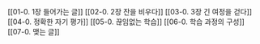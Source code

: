 [[01-0. 1장 들어가는 글]]
[[02-0. 2장 잔을 비우다]]
[[03-0. 3장 긴 여정을 걷다]]
[[04-0. 정확한 자기 평가]]
[[05-0. 끊임없는 학습]]
[[06-0. 학습 과정의 구성]]
[[07-0. 맺는 글]]